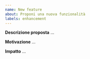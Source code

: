 ```yaml
---
name: New feature
about: Proponi una nuova funzionalità
labels: enhancement
---
```

**Descrizione proposta**
…

**Motivazione**
…

**Impatto**
…
